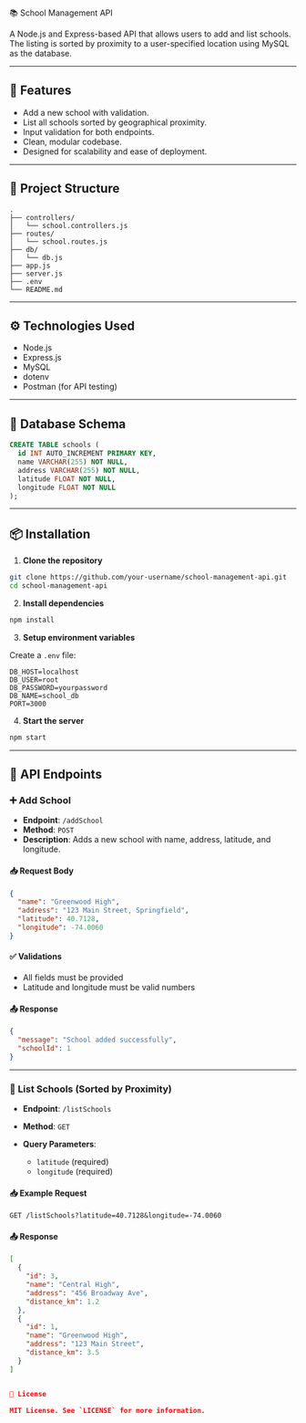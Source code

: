  📚 School Management API

A Node.js and Express-based API that allows users to add and list schools. The listing is sorted by proximity to a user-specified location using MySQL as the database.

---

## 🚀 Features

* Add a new school with validation.
* List all schools sorted by geographical proximity.
* Input validation for both endpoints.
* Clean, modular codebase.
* Designed for scalability and ease of deployment.

---

## 📁 Project Structure

```
.
├── controllers/
│   └── school.controllers.js
├── routes/
│   └── school.routes.js
├── db/
│   └── db.js
├── app.js
├── server.js
├── .env
└── README.md
```

---

## ⚙️ Technologies Used

* Node.js
* Express.js
* MySQL
* dotenv
* Postman (for API testing)

---

## 🧩 Database Schema

```sql
CREATE TABLE schools (
  id INT AUTO_INCREMENT PRIMARY KEY,
  name VARCHAR(255) NOT NULL,
  address VARCHAR(255) NOT NULL,
  latitude FLOAT NOT NULL,
  longitude FLOAT NOT NULL
);
```

---

## 📦 Installation

1. **Clone the repository**

```bash
git clone https://github.com/your-username/school-management-api.git
cd school-management-api
```

2. **Install dependencies**

```bash
npm install
```

3. **Setup environment variables**

Create a `.env` file:

```env
DB_HOST=localhost
DB_USER=root
DB_PASSWORD=yourpassword
DB_NAME=school_db
PORT=3000
```

4. **Start the server**

```bash
npm start
```

---

## 📌 API Endpoints

### ➕ Add School

* **Endpoint**: `/addSchool`
* **Method**: `POST`
* **Description**: Adds a new school with name, address, latitude, and longitude.

#### 📥 Request Body

```json
{
  "name": "Greenwood High",
  "address": "123 Main Street, Springfield",
  "latitude": 40.7128,
  "longitude": -74.0060
}
```

#### ✅ Validations

* All fields must be provided
* Latitude and longitude must be valid numbers

#### 📤 Response

```json
{
  "message": "School added successfully",
  "schoolId": 1
}
```

---

### 📍 List Schools (Sorted by Proximity)

* **Endpoint**: `/listSchools`
* **Method**: `GET`
* **Query Parameters**:

  * `latitude` (required)
  * `longitude` (required)

#### 📥 Example Request

```
GET /listSchools?latitude=40.7128&longitude=-74.0060
```

#### 📤 Response

```json
[
  {
    "id": 3,
    "name": "Central High",
    "address": "456 Broadway Ave",
    "distance_km": 1.2
  },
  {
    "id": 1,
    "name": "Greenwood High",
    "address": "123 Main Street",
    "distance_km": 3.5
  }
]


📝 License

MIT License. See `LICENSE` for more information.

